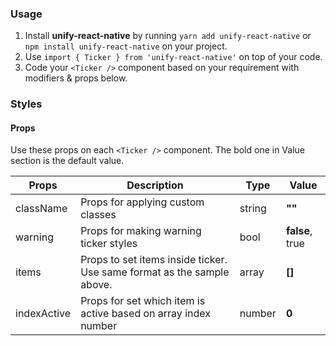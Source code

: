 ### Usage

1. Install **unify-react-native** by running `yarn add unify-react-native` or `npm install unify-react-native` on your project.
2. Use `import { Ticker } from 'unify-react-native'` on top of your code.
3. Code your `<Ticker />` component based on your requirement with modifiers & props below.



### Styles

#### Props

Use these props on each `<Ticker />` component. The bold one in Value section is the default value.

| Props            | Description                         | Type            | Value
|---------------------|----------------------------------|-----------------|---------------------|
| className   | Props for applying custom classes   | string            | **""**
| warning   | Props for making warning ticker styles   | bool            | **false**, true
| items   | Props to set items inside ticker. Use same format as the sample above.   | array            | **[]**
| indexActive   | Props for set which item is active based on array index number   | number            | **0**
